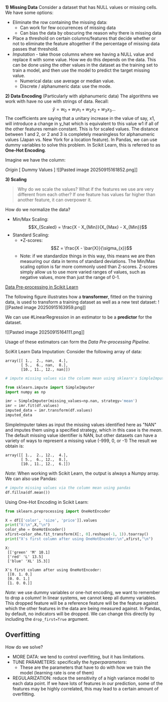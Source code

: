 **1) Missing Data**
Consider a dataset that has NULL values or missing cells. We have some options:
- Eliminate the row containing the missing data:
	- Can work for few occurrences of missing data
	- Can bias the data by obscuring the reason why there is missing data
- Place a threshold on certain columns/features that decide whether or not to eliminate the feature altogether if the percentage of missing data passes that threshold. 
- *Imputation* - take those columns where we having a NULL value and replace it with some value. How we do this depends on the data. This can be done using the other values in the dataset as the training set to train a model, and then use the model to predict the target missing value.
	- Numerical data: use average or median value. 
	- Discrete / alphanumeric data: use the mode.

**2) Data Encoding** (Particularly with alphanumeric data)
The algorithms we work with have no use with strings of data. 
Recall:$$\hat{y} = w_{0} + w_{1}x_{1} + w_{2}x_{2} + w_{3}x_{3} \dots$$
The coefficients are saying that a unitary increase in the value of say, x1, will introduce a change in y_hat which is equivalent to this value w1 if all of the other features remain constant. This is for scaled values. The distance between 1 and 2, or 2 and 3 is completely meaningless for alphanumeric values (Japan vs. New York for a location feature).
In Pandas, we can use dummy variables to solve this problem. In Scikit Learn, this is referred to as **One-Hot Encoding**.

Imagine we have the column:

*Origin*                            [        Dummy Values        ]
![[Pasted image 20250915161852.png]]

**3) Scaling**

> Why do we scale the values? What if the features we use are very different from each other? If one feature has values far higher than another feature, it can overpower it. 

How do we normalize the data?
- Min/Max Scaling:
$$X_{Scaled} = \frac{X - X_{Min}}{X_{Max} - X_{Min}}$$
- Standard Scaling:
	- *Z-scores: $$Z = \frac{X - \bar{X}}{\sigma_{x}}$$
	- Note: if we standardize things in this way, this means we are then measuring our data in terms of standard deviations. 
The Min/Max scaling option is far more commonly used than Z-scores. Z-scores simply allow us to use more varied ranges of values, such as negative values, more than just the range of 0-1.

[Data Pre-processing in Scikit Learn](https://gist.github.com/eitellauria/8f7e053bbe00cd1aaf6f5db6748e97b5)

The following figure illustrates how a **transformer**, fitted on the training data, is used to transform a training dataset as well as a new test dataset:
![[Pasted image 20250915163959.png]]

We can use #LinearRegression in an estimator to be a **predictor** for the dataset. 

![[Pasted image 20250915164111.png]]

Usage of these estimators can form the *Data Pre-processing Pipeline*.

SciKit Learn Data Imputation:
Consider the following array of data:
```
array([[ 1.,  2., nan,  4.],
       [ 5.,  6., nan,  8.],
       [10., 11., 12., nan]])
```
```Python
# impute missing values via the column mean using sklearn's SimpleImputer

from sklearn.impute import SimpleImputer
import numpy as np

imr = SimpleImputer(missing_values=np.nan, strategy='mean')
imr = imr.fit(df.values)
imputed_data = imr.transform(df.values)
imputed_data
```
SimpleImputer takes as input the missing values identified here as "NAN" and imputes them using a specified strategy, which in this case is the *mean*. The default missing value identifier is NAN, but other datasets can have a variety of ways to represent a missing value (-999, 0, or -1)
The result we obtain is:
```
array([[ 1.,  2., 12.,  4.],
       [ 5.,  6., 12.,  8.],
       [10., 11., 12.,  6.]])
```
*Note*: When working with Scikit Learn, the output is always a Numpy array. 
We can also use Pandas:
```Python
# impute missing values via the column mean using pandas
df.fillna(df.mean())
```

Using One-Hot Encoding in Scikit Learn:
```Python
from sklearn.preprocessing import OneHotEncoder

X = df[['color', 'size', 'price']].values
print("X:\n",X,"\n")
color_ohe = OneHotEncoder()
xfirst=color_ohe.fit_transform(X[:, 0].reshape(-1, 1)).toarray()
print("X's first column after using OneHotEncoder:\n",xfirst,"\n")
```

```
X:
 [['green' 'M' 10.1]
 ['red' 'L' 13.5]
 ['blue' 'XL' 15.3]] 

X's first column after using OneHotEncoder:
 [[0. 1. 0.]
 [0. 0. 1.]
 [1. 0. 0.]] 
```

*Note:* we use dummy variables or one-hot encoding, we want to remember to drop a column! In linear systems, we cannot keep all dummy variables. This dropped feature will be a reference feature will be the feature against which the other features in the data are being measured against. 
In Pandas, by default, no indicators will be dropped. We can change this directly by including the `drop_first=True` argument.

## Overfitting 
How do we solve?
- MORE DATA: we tend to control overfitting, but it has limitations. 
- TUNE PARAMETERS: specifically the *hyperparameters*:
	- These are the parameters that have to do with how we train the model (learning rate is one of them)
- REGULARIZATION: reduce the sensitivity of a high variance model to each data point. If we have lots of features in our prediction, some of the features may be highly correlated, this may lead to a certain amount of overfitting. 


